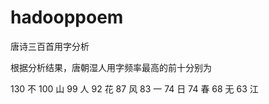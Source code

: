 # hadooppoem
唐诗三百首用字分析

根据分析结果，唐朝湿人用字频率最高的前十分别为

130	不
100	山
99	人
92	花
87	风
83	一
74	日
74	春
68	无
63	江
